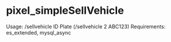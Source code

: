 # pixel_simpleSellVehicle

Usage: /sellvehicle ID Plate (/sellvehicle 2 ABC123)
Requirements: es_extended, mysql_async
